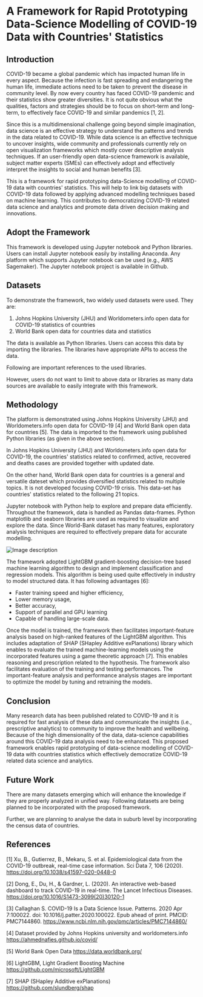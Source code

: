 # A Framework for Rapid Prototyping Data-Science Modelling of COVID-19 Data with Countries' Statistics

## Introduction

COVID-19 became a global pandemic which has impacted human life in every aspect. Because the infection is fast spreading and endangering the human life, immediate actions need to be taken to prevent the disease in community level. By now every country has faced COVID-19 pandemic and their statistics show greater diversities. It is not quite obvious what the qualities, factors and strategies should be to focus on short-term and long-term, to   effectively face COVID-19 and similar pandemics [1, 2].

Since this is a multidimensional challenge going beyond simple imagination, data science is an effective strategy to understand the  patterns and trends in the data related to COVID-19. While data science is an effective technique to uncover insights, wide community and professionals currently rely on open visualization frameworks which mostly cover descriptive analysis techniques. If an user-friendly open data-science framework is available, subject matter experts (SMEs) can effectively adopt and effectively interpret the insights to social and human benefits [3]. 

This is a framework for rapid prototyping data-Science modelling of COVID-19 data with countries' statistics. This will help to link big datasets with COVID-19 data followed by applying advanced modelling techniques  based on machine learning. This contributes to democratizing COVID-19 related data science and analytics and promote data driven decision making and innovations.

## Adopt the Framework

This framework is developed using Jupyter notebook and Python libraries. Users can install Jupyter notebook easily by installing Anaconda. Any platform which supports Jupyter notebook can be used (e.g., AWS Sagemaker). The Jupyter notebook project is available in Github.

## Datasets

To demonstrate the framework, two widely used datasets were used. They are: 

1) Johns Hopkins University (JHU) and Worldometers.info open data for COVID-19 statistics of countries
2) World Bank open data for countries data and statistics

The data is available as Python libraries. Users can access this data by importing the libraries. The libraries have appropriate APIs to access the data.

Following are important references to the used libraries.

However, users do not want to limit to above data or libraries as many data sources are available to easily integrate with this framework.

## Methodology

The platform is demonstrated using Johns Hopkins University (JHU) and Worldometers.info open data for COVID-19 [4] and World Bank open data for countries [5]. The data is imported to the framework using published Python libraries (as given in the above section).

In Johns Hopkins University (JHU) and Worldometers.info open data for COVID-19, the countries' statistics related to confirmed, active, recovered and deaths cases are provided together with updated date.

On the other hand,  World Bank open data for countries is a general and versatile dateset which provides diversified statistics related to multiple topics. It is not developed focusing COVID-19 crisis. This data-set has countries' statistics related to the following 21 topics.

Jupyter notebook with Python help to explore and prepare data efficiently. Throughout the framework, data is handled as Pandas data-frames. Python matplotlib and seaborn libraries are used as required to visualize and explore the data. Since World-Bank dataset has many features, exploratory analysis techniques are required to effectively prepare data for accurate modelling.

![Image description](https://drive.google.com/file/d/1v9rawRq0BqbbzVh2qoUJ3TsP_3dK0P3B/view?usp=sharing)

The framework adopted LightGBM gradient-boosting decision-tree based machine learning algorithm to design and implement classification and regression models. This algorithm is being used quite effectively in industry to model structured data. It has following advantages [6]:
 - Faster training speed and higher efficiency,
 - Lower memory usage,
 - Better accuracy,
 - Support of parallel and GPU learning
 - Capable of handling large-scale data.

Once the model is trained, the framework then facilitates important-feature analysis based on high-ranked features of the LightGBM algorithm. This includes adaptation of SHAP (SHapley Additive exPlanations) library which enables to evaluate the trained machine-learning models using the incorporated features using a game theoretic approach [7]. This enables reasoning and prescription related to the hypothesis. The framework also facilitates evaluation of the training and testing performances. The important-feature analysis and performance analysis stages are important to optimize the model by tuning and retraining the models.

## Conclusion

Many research data has been published related to COVID-19 and it is required for fast analysis of these data and communicate the insights (i.e., prescriptive analytics) to community to improve the health and wellbeing. Because of the high dimensionality of the data, data-science capabilities around this COVID-19 data analysis need to be enhanced. This proposed framework enables rapid prototyping of data-science modelling of COVID-19 data with countries statistics which effectively democratize COVID-19 related data science and analytics.

## Future Work

There are many datasets emerging which will enhance the knowledge if they are properly analyzed in unified way. Following datasets are being planned to be incorporated with the proposed framework.

Further, we are planning to analyse the data in suburb level by incorporating the census data of countries.

## References

[1] Xu, B., Gutierrez, B., Mekaru, S. et al. Epidemiological data from the COVID-19 outbreak, real-time case information. Sci Data 7, 106 (2020). https://doi.org/10.1038/s41597-020-0448-0

[2] Dong, E., Du, H., & Gardner, L. (2020). An interactive web-based dashboard to track COVID-19 in real-time. The Lancet Infectious Diseases. https://doi.org/10.1016/S1473-3099(20)30120-1

[3] Callaghan S. COVID-19 Is a Data Science Issue. Patterns. 2020 Apr 7:100022. doi: 10.1016/j.patter.2020.100022. Epub ahead of print. PMCID: PMC7144860.
https://www.ncbi.nlm.nih.gov/pmc/articles/PMC7144860/

[4] Dataset provided by Johns Hopkins university and worldometers.info
https://ahmednafies.github.io/covid/

[5] World Bank Open Data
https://data.worldbank.org/

[6] LightGBM, Light Gradient Boosting Machine
https://github.com/microsoft/LightGBM

[7] SHAP (SHapley Additive exPlanations)
https://github.com/slundberg/shap
